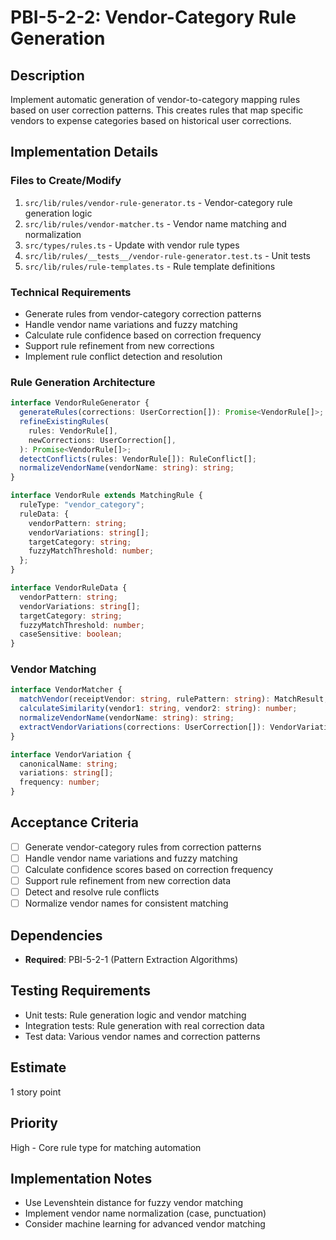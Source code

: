 # PBI-5-2-2: Vendor-Category Rule Generation

## Description

Implement automatic generation of vendor-to-category mapping rules based on user
correction patterns. This creates rules that map specific vendors to expense
categories based on historical user corrections.

## Implementation Details

### Files to Create/Modify

1. `src/lib/rules/vendor-rule-generator.ts` - Vendor-category rule generation logic
2. `src/lib/rules/vendor-matcher.ts` - Vendor name matching and normalization
3. `src/types/rules.ts` - Update with vendor rule types
4. `src/lib/rules/__tests__/vendor-rule-generator.test.ts` - Unit tests
5. `src/lib/rules/rule-templates.ts` - Rule template definitions

### Technical Requirements

- Generate rules from vendor-category correction patterns
- Handle vendor name variations and fuzzy matching
- Calculate rule confidence based on correction frequency
- Support rule refinement from new corrections
- Implement rule conflict detection and resolution

### Rule Generation Architecture

```typescript
interface VendorRuleGenerator {
  generateRules(corrections: UserCorrection[]): Promise<VendorRule[]>;
  refineExistingRules(
    rules: VendorRule[],
    newCorrections: UserCorrection[],
  ): Promise<VendorRule[]>;
  detectConflicts(rules: VendorRule[]): RuleConflict[];
  normalizeVendorName(vendorName: string): string;
}

interface VendorRule extends MatchingRule {
  ruleType: "vendor_category";
  ruleData: {
    vendorPattern: string;
    vendorVariations: string[];
    targetCategory: string;
    fuzzyMatchThreshold: number;
  };
}

interface VendorRuleData {
  vendorPattern: string;
  vendorVariations: string[];
  targetCategory: string;
  fuzzyMatchThreshold: number;
  caseSensitive: boolean;
}
```

### Vendor Matching

```typescript
interface VendorMatcher {
  matchVendor(receiptVendor: string, rulePattern: string): MatchResult;
  calculateSimilarity(vendor1: string, vendor2: string): number;
  normalizeVendorName(vendorName: string): string;
  extractVendorVariations(corrections: UserCorrection[]): VendorVariation[];
}

interface VendorVariation {
  canonicalName: string;
  variations: string[];
  frequency: number;
}
```

## Acceptance Criteria

- [ ] Generate vendor-category rules from correction patterns
- [ ] Handle vendor name variations and fuzzy matching
- [ ] Calculate confidence scores based on correction frequency
- [ ] Support rule refinement from new correction data
- [ ] Detect and resolve rule conflicts
- [ ] Normalize vendor names for consistent matching

## Dependencies

- **Required**: PBI-5-2-1 (Pattern Extraction Algorithms)

## Testing Requirements

- Unit tests: Rule generation logic and vendor matching
- Integration tests: Rule generation with real correction data
- Test data: Various vendor names and correction patterns

## Estimate

1 story point

## Priority

High - Core rule type for matching automation

## Implementation Notes

- Use Levenshtein distance for fuzzy vendor matching
- Implement vendor name normalization (case, punctuation)
- Consider machine learning for advanced vendor matching
